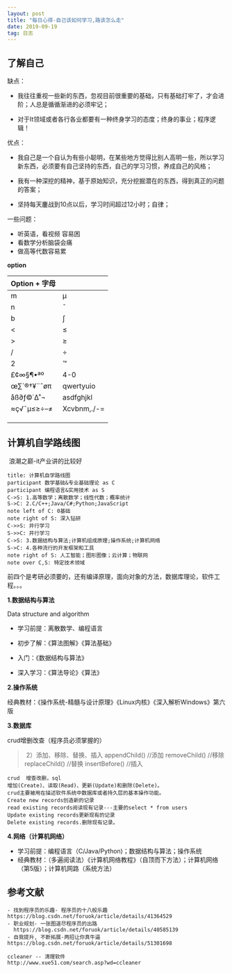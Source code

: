```yaml
---
layout: post
title: "每日心得-自己该如何学习,路该怎么走"
date: 2019-09-19
tag: 日志
---
```






## 了解自己

缺点：

- 我往往重视一些新的东西，忽视目前很重要的基础，只有基础打牢了，才会进阶；人总是循循渐进的必须牢记；

- 对于It领域或者各行各业都要有一种终身学习的态度；终身的事业；程序逻辑！

  

优点：

- 我自己是一个自认为有些小聪明，在某些地方觉得比别人高明一些，所以学习新东西，必须要有自己坚持的东西，自己的学习习惯，养成自己的风格；

- 我有一种深挖的精神，基于原始知识，充分挖掘潜在的东西，得到真正的问题的答案；

- 坚持每天鏖战到10点以后，学习时间超过12小时；自律；

  

一些问题：

- 听英语，看视频 容易困
- 看数学分析脑袋会痛
- 做高等代数容易累

**option**

|Option + 字母||
|-|-|
|m|µ|
|n|˜|
|b|∫|
|<|≤|
|>|≥|
|/|÷|
|2|™|
|£¢∞§¶•ªº|4-0|
|œ∑´®†¥¨ˆøπ|qwertyuio|
|åß∂ƒ©˙∆˚¬|asdfghjkl|
|≈ç√˜µ≤≥÷–≠|Xcvbnm,./-=|
|||
|||
|||





##  **计算机自学路线图**

​	浪潮之巅-it产业讲的比较好

```sequence
title: 计算机自学路线图
participant 数学基础&专业基础理论 as C
participant 编程语言&实用技术 as S
C->S: 1.高等数学；离散数学；线性代数；概率统计
S->C: 2.C/C++;Java/C#;Python;JavaScript
note left of C: 0基础
note right of S: 深入钻研
C->>S: 并行学习
S->>C: 并行学习
C->S: 3.数据结构与算法;计算机组成原理;操作系统;计算机网络
S->C: 4.各种流行的开发框架和工具
note right of S: 人工智能；图形图像；云计算；物联网
note over C,S: 特定技术领域
```

前四个是考研必须要的，还有编译原理，面向对象的方法，数据库理论，软件工程。。。

**1.数据结构与算法**

Data structure and algorithm

- 学习前提：离散数学、编程语言

- 初步了解：《算法图解》《算法基础》

- 入门：《数据结构与算法》

- 深入学习：《算法导论》《算法》

**2.操作系统**

经典教材：《操作系统-精髓与设计原理》《Linux内核》《深入解析Windows》第六版

**3.数据库**

crud增删改查（程序员必须掌握的）

> ​	2）添加、移除、替换、插入
> appendChild() //添加
> removeChild() //移除
> replaceChild() //替换
> insertBefore() //插入



```
crud  增查改删，sql
增加(Create)、读取(Read)、更新(Update)和删除(Delete)。
crud主要被用在描述软件系统中数据库或者持久层的基本操作功能。
Create new records创造新的记录
read existing records阅读现有记录---主要的select * from users
Update existing records更新现有的记录
Delete existing records.删除现有记录。
```

**4.网络（计算机网络）**

- 学习前提：编程语言（C/Java/Python)；数据结构与算法；操作系统
- 经典教材：（多遍阅读法）《计算机网络教程》（自顶而下方法）；计算机网络（第5版）；计算机网路（系统方法）





## 参考文献

```
- 找到程序员的乐趣- 程序员的十八般乐趣
https://blog.csdn.net/foruok/article/details/41364529
- 职业规划- 一张图道尽程序员的出路
  https://blog.csdn.net/foruok/article/details/40585139
- 自我提升, 不断拓展-两招让你真牛逼
https://blog.csdn.net/foruok/article/details/51301698

ccleaner -- 清理软件
http://www.xue51.com/search.asp?wd=ccleaner

```

